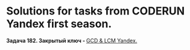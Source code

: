 # Solutions for tasks from CODERUN Yandex first season.
<div></div>
<div><b>Задача 182. Закрытый ключ - </b> <a href="https://coderun.yandex.ru/seasons/first_2023/tracks/backend/problem/gcd-and-lcm-yandex" target="_blank">GCD & LCM Yandex.</a></div>

